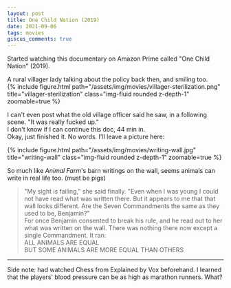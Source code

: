 ```yaml
---
layout: post
title: One Child Nation (2019)
date: 2021-09-06
tags: movies
giscus_comments: true
---
```


Started watching this documentary on Amazon Prime called "One Child Nation" (2019).

<div class="row">
    <div class="col-sm mt-3 mt-md-0">
        <div class="caption">
            A rural villager lady talking about the policy back then, and smiling too.
        </div>
        {% include figure.html path="/assets/img/movies/villager-sterilization.png" title="villager-sterilization" class="img-fluid rounded z-depth-1" zoomable=true %}
    </div>
</div>

I can't even post what the old village officer said he saw, in a following scene. "It was really fucked up."  
I don't know if I can continue this doc, 44 min in.  
Okay, just finished it. No words. I'll leave a picture here:

<div class="row">
    <div class="col-sm mt-3 mt-md-0">
        {% include figure.html path="/assets/img/movies/writing-wall.jpg" title="writing-wall" class="img-fluid rounded z-depth-1" zoomable=true %}
    </div>
</div>

So much like _Animal Farm_'s barn writings on the wall, seems animals can write in real life too. (must be pigs)  

> "My sight is failing," she said finally. "Even when I was young I could not have read what was written there. But it appears to me that that wall looks different. Are the Seven Commandments the same as they used to be, Benjamin?"  
> For once Benjamin consented to break his rule, and he read out to her what was written on the wall. There was nothing there now except a single Commandment. It ran:  
> ALL ANIMALS ARE EQUAL  
> BUT SOME ANIMALS ARE MORE EQUAL THAN OTHERS

---

Side note: had watched Chess from Explained by Vox beforehand. I learned that the players' blood pressure can be as high as marathon runners. What?
